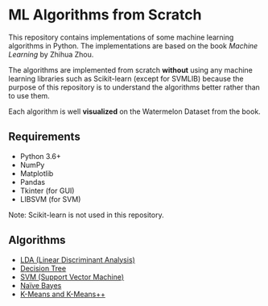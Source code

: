 # ML Algorithms from Scratch
This repository contains implementations of some machine learning algorithms in Python. The implementations are based on the book *Machine Learning* by Zhihua Zhou.

The algorithms are implemented from scratch **without** using any machine learning libraries such as Scikit-learn (except for SVMLIB) because the purpose of this repository is to understand the algorithms better rather than to use them.

Each algorithm is well **visualized** on the Watermelon Dataset from the book.

## Requirements
- Python 3.6+
- NumPy
- Matplotlib
- Pandas
- Tkinter (for GUI)
- LIBSVM (for SVM)

Note: Scikit-learn is not used in this repository.

## Algorithms
- [LDA (Linear Discriminant Analysis)](./LDA/)
- [Decision Tree](./decision_tree/)
- [SVM (Support Vector Machine)](./SVM/)
- [Naïve Bayes](./naive_bayes/)
- [K-Means and K-Means++](./k_means/)
